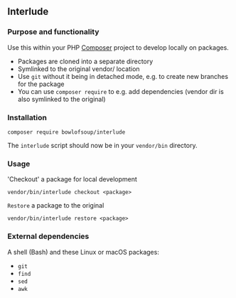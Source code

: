 ## Interlude
### Purpose and functionality
Use this within your PHP [Composer](https://getcomposer.org/) project to develop locally
on packages. 

* Packages are cloned into a separate directory 
* Symlinked to the original vendor/ location 
* Use `git` without it being in detached mode, e.g. to create new branches for the package
* You can use `composer require` to e.g. add dependencies (vendor dir is also symlinked to the original) 

### Installation
```
composer require bowlofsoup/interlude
```

The `interlude` script should now be in your `vendor/bin` directory.

### Usage
'Checkout' a package for local development
```
vendor/bin/interlude checkout <package>
```

`Restore` a package to the original
```
vendor/bin/interlude restore <package>
```

### External dependencies
A shell (Bash) and these Linux or macOS packages:
* `git`
* `find`
* `sed`
* `awk`